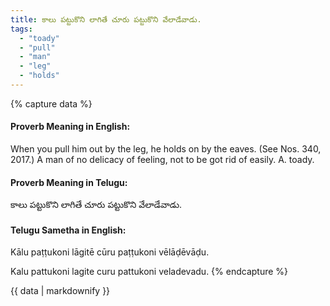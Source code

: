 ```yaml
---
title: కాలు పట్టుకొని లాగితే చూరు పట్టుకొని వేలాడేవాడు.
tags:
  - "toady"
  - "pull"
  - "man"
  - "leg"
  - "holds"
---
```


{% capture data %}
#### Proverb Meaning in English:
When you pull him out by the leg, he holds on by the eaves.
(See Nos. 340, 2017.)
A man of no delicacy of feeling, not to be got rid of easily. A. toady.

#### Proverb Meaning in Telugu:
కాలు పట్టుకొని లాగితే చూరు పట్టుకొని వేలాడేవాడు.

#### Telugu Sametha in English:
Kālu paṭṭukoni lāgitē cūru paṭṭukoni vēlāḍēvāḍu.

Kalu pattukoni lagite curu pattukoni veladevadu.
{% endcapture %}

{{ data | markdownify }}

